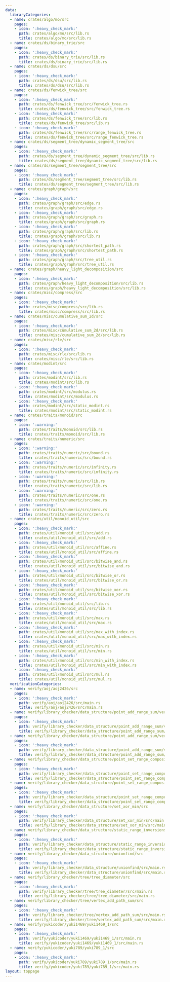 ```yaml
---
data:
  libraryCategories:
  - name: crates/algo/mo/src
    pages:
    - icon: ':heavy_check_mark:'
      path: crates/algo/mo/src/lib.rs
      title: crates/algo/mo/src/lib.rs
  - name: crates/ds/binary_trie/src
    pages:
    - icon: ':heavy_check_mark:'
      path: crates/ds/binary_trie/src/lib.rs
      title: crates/ds/binary_trie/src/lib.rs
  - name: crates/ds/dsu/src
    pages:
    - icon: ':heavy_check_mark:'
      path: crates/ds/dsu/src/lib.rs
      title: crates/ds/dsu/src/lib.rs
  - name: crates/ds/fenwick_tree/src
    pages:
    - icon: ':heavy_check_mark:'
      path: crates/ds/fenwick_tree/src/fenwick_tree.rs
      title: crates/ds/fenwick_tree/src/fenwick_tree.rs
    - icon: ':heavy_check_mark:'
      path: crates/ds/fenwick_tree/src/lib.rs
      title: crates/ds/fenwick_tree/src/lib.rs
    - icon: ':heavy_check_mark:'
      path: crates/ds/fenwick_tree/src/range_fenwick_tree.rs
      title: crates/ds/fenwick_tree/src/range_fenwick_tree.rs
  - name: crates/ds/segment_tree/dynamic_segment_tree/src
    pages:
    - icon: ':heavy_check_mark:'
      path: crates/ds/segment_tree/dynamic_segment_tree/src/lib.rs
      title: crates/ds/segment_tree/dynamic_segment_tree/src/lib.rs
  - name: crates/ds/segment_tree/segment_tree/src
    pages:
    - icon: ':heavy_check_mark:'
      path: crates/ds/segment_tree/segment_tree/src/lib.rs
      title: crates/ds/segment_tree/segment_tree/src/lib.rs
  - name: crates/graph/graph/src
    pages:
    - icon: ':heavy_check_mark:'
      path: crates/graph/graph/src/edge.rs
      title: crates/graph/graph/src/edge.rs
    - icon: ':heavy_check_mark:'
      path: crates/graph/graph/src/graph.rs
      title: crates/graph/graph/src/graph.rs
    - icon: ':heavy_check_mark:'
      path: crates/graph/graph/src/lib.rs
      title: crates/graph/graph/src/lib.rs
    - icon: ':heavy_check_mark:'
      path: crates/graph/graph/src/shortest_path.rs
      title: crates/graph/graph/src/shortest_path.rs
    - icon: ':heavy_check_mark:'
      path: crates/graph/graph/src/tree_util.rs
      title: crates/graph/graph/src/tree_util.rs
  - name: crates/graph/heavy_light_decomposition/src
    pages:
    - icon: ':heavy_check_mark:'
      path: crates/graph/heavy_light_decomposition/src/lib.rs
      title: crates/graph/heavy_light_decomposition/src/lib.rs
  - name: crates/misc/compress/src
    pages:
    - icon: ':heavy_check_mark:'
      path: crates/misc/compress/src/lib.rs
      title: crates/misc/compress/src/lib.rs
  - name: crates/misc/cumulative_sum_2d/src
    pages:
    - icon: ':heavy_check_mark:'
      path: crates/misc/cumulative_sum_2d/src/lib.rs
      title: crates/misc/cumulative_sum_2d/src/lib.rs
  - name: crates/misc/rle/src
    pages:
    - icon: ':heavy_check_mark:'
      path: crates/misc/rle/src/lib.rs
      title: crates/misc/rle/src/lib.rs
  - name: crates/modint/src
    pages:
    - icon: ':heavy_check_mark:'
      path: crates/modint/src/lib.rs
      title: crates/modint/src/lib.rs
    - icon: ':heavy_check_mark:'
      path: crates/modint/src/modulus.rs
      title: crates/modint/src/modulus.rs
    - icon: ':heavy_check_mark:'
      path: crates/modint/src/static_modint.rs
      title: crates/modint/src/static_modint.rs
  - name: crates/traits/monoid/src
    pages:
    - icon: ':warning:'
      path: crates/traits/monoid/src/lib.rs
      title: crates/traits/monoid/src/lib.rs
  - name: crates/traits/numeric/src
    pages:
    - icon: ':warning:'
      path: crates/traits/numeric/src/bound.rs
      title: crates/traits/numeric/src/bound.rs
    - icon: ':warning:'
      path: crates/traits/numeric/src/infinity.rs
      title: crates/traits/numeric/src/infinity.rs
    - icon: ':warning:'
      path: crates/traits/numeric/src/lib.rs
      title: crates/traits/numeric/src/lib.rs
    - icon: ':warning:'
      path: crates/traits/numeric/src/one.rs
      title: crates/traits/numeric/src/one.rs
    - icon: ':warning:'
      path: crates/traits/numeric/src/zero.rs
      title: crates/traits/numeric/src/zero.rs
  - name: crates/util/monoid_util/src
    pages:
    - icon: ':heavy_check_mark:'
      path: crates/util/monoid_util/src/add.rs
      title: crates/util/monoid_util/src/add.rs
    - icon: ':heavy_check_mark:'
      path: crates/util/monoid_util/src/affine.rs
      title: crates/util/monoid_util/src/affine.rs
    - icon: ':heavy_check_mark:'
      path: crates/util/monoid_util/src/bitwise_and.rs
      title: crates/util/monoid_util/src/bitwise_and.rs
    - icon: ':heavy_check_mark:'
      path: crates/util/monoid_util/src/bitwise_or.rs
      title: crates/util/monoid_util/src/bitwise_or.rs
    - icon: ':heavy_check_mark:'
      path: crates/util/monoid_util/src/bitwise_xor.rs
      title: crates/util/monoid_util/src/bitwise_xor.rs
    - icon: ':heavy_check_mark:'
      path: crates/util/monoid_util/src/lib.rs
      title: crates/util/monoid_util/src/lib.rs
    - icon: ':heavy_check_mark:'
      path: crates/util/monoid_util/src/max.rs
      title: crates/util/monoid_util/src/max.rs
    - icon: ':heavy_check_mark:'
      path: crates/util/monoid_util/src/max_with_index.rs
      title: crates/util/monoid_util/src/max_with_index.rs
    - icon: ':heavy_check_mark:'
      path: crates/util/monoid_util/src/min.rs
      title: crates/util/monoid_util/src/min.rs
    - icon: ':heavy_check_mark:'
      path: crates/util/monoid_util/src/min_with_index.rs
      title: crates/util/monoid_util/src/min_with_index.rs
    - icon: ':heavy_check_mark:'
      path: crates/util/monoid_util/src/mul.rs
      title: crates/util/monoid_util/src/mul.rs
  verificationCategories:
  - name: verify/aoj/aoj2426/src
    pages:
    - icon: ':heavy_check_mark:'
      path: verify/aoj/aoj2426/src/main.rs
      title: verify/aoj/aoj2426/src/main.rs
  - name: verify/library_checker/data_structure/point_add_range_sum/verify_fenwick_tree/src
    pages:
    - icon: ':heavy_check_mark:'
      path: verify/library_checker/data_structure/point_add_range_sum/verify_fenwick_tree/src/main.rs
      title: verify/library_checker/data_structure/point_add_range_sum/verify_fenwick_tree/src/main.rs
  - name: verify/library_checker/data_structure/point_add_range_sum/verify_segment_tree/src
    pages:
    - icon: ':heavy_check_mark:'
      path: verify/library_checker/data_structure/point_add_range_sum/verify_segment_tree/src/main.rs
      title: verify/library_checker/data_structure/point_add_range_sum/verify_segment_tree/src/main.rs
  - name: verify/library_checker/data_structure/point_set_range_composite/src
    pages:
    - icon: ':heavy_check_mark:'
      path: verify/library_checker/data_structure/point_set_range_composite/src/main.rs
      title: verify/library_checker/data_structure/point_set_range_composite/src/main.rs
  - name: verify/library_checker/data_structure/point_set_range_composite_large_array/verify_dynamic_segment_tree/src
    pages:
    - icon: ':heavy_check_mark:'
      path: verify/library_checker/data_structure/point_set_range_composite_large_array/verify_dynamic_segment_tree/src/main.rs
      title: verify/library_checker/data_structure/point_set_range_composite_large_array/verify_dynamic_segment_tree/src/main.rs
  - name: verify/library_checker/data_structure/set_xor_min/src
    pages:
    - icon: ':heavy_check_mark:'
      path: verify/library_checker/data_structure/set_xor_min/src/main.rs
      title: verify/library_checker/data_structure/set_xor_min/src/main.rs
  - name: verify/library_checker/data_structure/static_range_inversions_query/src
    pages:
    - icon: ':heavy_check_mark:'
      path: verify/library_checker/data_structure/static_range_inversions_query/src/main.rs
      title: verify/library_checker/data_structure/static_range_inversions_query/src/main.rs
  - name: verify/library_checker/data_structure/unionfind/src
    pages:
    - icon: ':heavy_check_mark:'
      path: verify/library_checker/data_structure/unionfind/src/main.rs
      title: verify/library_checker/data_structure/unionfind/src/main.rs
  - name: verify/library_checker/tree/tree_diameter/src
    pages:
    - icon: ':heavy_check_mark:'
      path: verify/library_checker/tree/tree_diameter/src/main.rs
      title: verify/library_checker/tree/tree_diameter/src/main.rs
  - name: verify/library_checker/tree/vertex_add_path_sum/src
    pages:
    - icon: ':heavy_check_mark:'
      path: verify/library_checker/tree/vertex_add_path_sum/src/main.rs
      title: verify/library_checker/tree/vertex_add_path_sum/src/main.rs
  - name: verify/yukicoder/yuki1469/yuki1469_1/src
    pages:
    - icon: ':heavy_check_mark:'
      path: verify/yukicoder/yuki1469/yuki1469_1/src/main.rs
      title: verify/yukicoder/yuki1469/yuki1469_1/src/main.rs
  - name: verify/yukicoder/yuki789/yuki789_1/src
    pages:
    - icon: ':heavy_check_mark:'
      path: verify/yukicoder/yuki789/yuki789_1/src/main.rs
      title: verify/yukicoder/yuki789/yuki789_1/src/main.rs
layout: toppage
---
```

